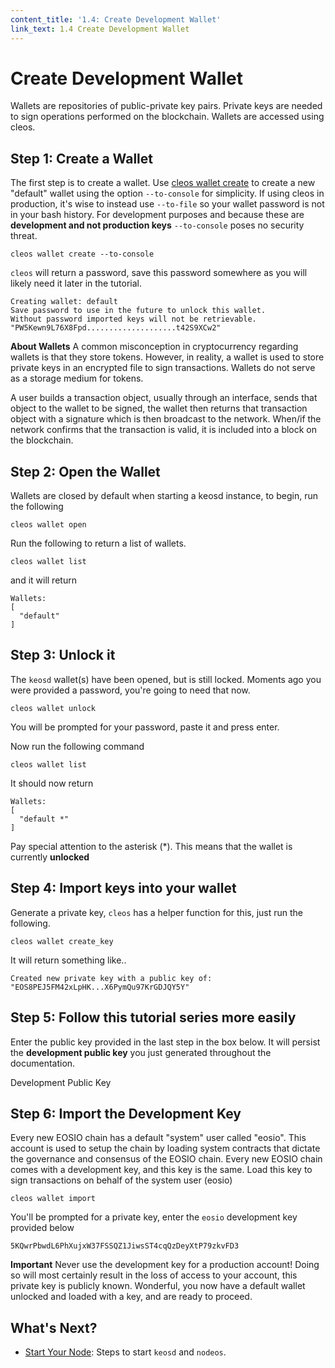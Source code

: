 ```yaml
---
content_title: '1.4: Create Development Wallet'
link_text: 1.4 Create Development Wallet
---
```


# Create Development Wallet

Wallets are repositories of public-private key pairs. Private keys are needed to sign operations performed on the blockchain. Wallets are accessed using cleos.

## Step 1: Create a Wallet

The first step is to create a wallet. Use [cleos wallet create](create-development-wallet.md) to create a new "default" wallet using the option `--to-console` for simplicity. If using cleos in production, it's wise to instead use `--to-file` so your wallet password is not in your bash history. For development purposes and because these are **development and not production keys** `--to-console` poses no security threat.

```text
cleos wallet create --to-console
```

`cleos` will return a password, save this password somewhere as you will likely need it later in the tutorial.

```text
Creating wallet: default
Save password to use in the future to unlock this wallet.
Without password imported keys will not be retrievable.
"PW5Kewn9L76X8Fpd....................t42S9XCw2"
```

**About Wallets** A common misconception in cryptocurrency regarding wallets is that they store tokens. However, in reality, a wallet is used to store private keys in an encrypted file to sign transactions. Wallets do not serve as a storage medium for tokens.

A user builds a transaction object, usually through an interface, sends that object to the wallet to be signed, the wallet then returns that transaction object with a signature which is then broadcast to the network. When/if the network confirms that the transaction is valid, it is included into a block on the blockchain.

## Step 2: Open the Wallet

Wallets are closed by default when starting a keosd instance, to begin, run the following

```text
cleos wallet open
```

Run the following to return a list of wallets.

```text
cleos wallet list
```

and it will return

```text
Wallets:
[
  "default"
]
```

## Step 3: Unlock it

The `keosd` wallet\(s\) have been opened, but is still locked. Moments ago you were provided a password, you're going to need that now.

```text
cleos wallet unlock
```

You will be prompted for your password, paste it and press enter.

Now run the following command

```text
cleos wallet list
```

It should now return

```text
Wallets:
[
  "default *"
]
```

Pay special attention to the asterisk \(\*\). This means that the wallet is currently **unlocked**

## Step 4:  Import keys into your wallet

Generate a private key, `cleos` has a helper function for this, just run the following.

```text
cleos wallet create_key
```

It will return something like..

```text
Created new private key with a public key of: "EOS8PEJ5FM42xLpHK...X6PymQu97KrGDJQY5Y"
```

## Step 5: Follow this tutorial series more easily

Enter the public key provided in the last step in the box below. It will persist the **development public key** you just generated throughout the documentation.

Development Public Key

## Step 6: Import the Development Key

Every new EOSIO chain has a default "system" user called "eosio". This account is used to setup the chain by loading system contracts that dictate the governance and consensus of the EOSIO chain. Every new EOSIO chain comes with a development key, and this key is the same. Load this key to sign transactions on behalf of the system user \(eosio\)

```text
cleos wallet import
```

You'll be prompted for a private key, enter the `eosio` development key provided below

```text
5KQwrPbwdL6PhXujxW37FSSQZ1JiwsST4cqQzDeyXtP79zkvFD3
```

**Important** Never use the development key for a production account! Doing so will most certainly result in the loss of access to your account, this private key is publicly known. Wonderful, you now have a default wallet unlocked and loaded with a key, and are ready to proceed.

## What's Next?

* [Start Your Node](start-your-node-setup.md): Steps to start `keosd` and `nodeos`.

